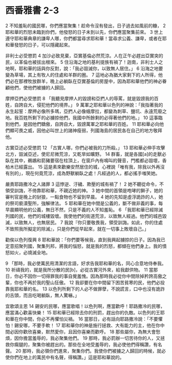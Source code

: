 # 西番雅書 2-3
2 不知羞恥的國民哪，你們應當聚集！趁命令沒有發出，日子過去如風前的糠， 2 耶和華的烈怒未臨到你們，他發怒的日子未到以先，你們應當聚集前來。 3 世上遵守耶和華典章的謙卑人哪，你們都當尋求耶和華！當尋求公義、謙卑，或者在耶和華發怒的日子，可以隱藏起來。

非利士必受懲罰
4 加沙必致見棄，亞實基倫必然荒涼。人在正午必趕出亞實突的民，以革倫也被拔出根來。 5 住沿海之地的基利提族有禍了！迦南，非利士人之地啊，耶和華的話與你反對，說：「我必毀滅你，以致無人居住。」 6 沿海之地要變為草場，其上有牧人的住處和羊群的圈。 7 這地必為猶大家剩下的人所得，他們必在那裡牧放群羊，晚上必躺臥在亞實基倫的房屋中，因為耶和華他們的神必眷顧他們，使他們被擄的人歸回。

摩押亞捫必受懲罰
8 「我聽見摩押人的毀謗和亞捫人的辱罵，就是毀謗我的百姓，自誇自大，侵犯他們的境界。」 9 萬軍之耶和華以色列的神說：「我指著我的永生起誓：摩押必像所多瑪，亞捫人必像蛾摩拉，都變為刺草、鹽坑、永遠荒廢之地。我百姓所剩下的必擄掠他們，我國中所餘剩的必得著他們的地。」 10 這事臨到他們，是因他們驕傲，自誇自大，毀謗萬軍之耶和華的百姓。 11 耶和華必向他們顯可畏之威，因他必叫世上的諸神瘦弱，列國海島的居民各在自己的地方敬拜他。

古實亞述必受懲罰
12 「古實人哪，你們必被我的刀所殺。」 13 耶和華必伸手攻擊北方，毀滅亞述，使尼尼微荒涼，又乾旱如曠野。 14 群畜，就是各國[a]的走獸必臥在其中，鵜鶘和箭豬要宿在柱頂上，在窗戶內有鳴叫的聲音，門檻都必毀壞，香柏木已經露出。 15 這是素來歡樂安然居住的城，心裡說「唯有我，除我以外再沒有別的」，現在何竟荒涼，成為野獸躺臥之處！凡經過的人，都必搖手嗤笑她。

嚴責耶路撒冷之人諸罪
3 這悖逆、汙穢、欺壓的城有禍了！ 2 她不聽從命令，不領受訓誨，不倚靠耶和華，不親近她的神。 3 她中間的首領是咆哮的獅子，她的審判官是晚上的豺狼，一點食物也不留到早晨。 4 她的先知是虛浮詭詐的人，她的祭司褻瀆聖所，強解律法。 5 耶和華在她中間是公義的，斷不做非義的事，每早晨顯明他的公義，無日不然，只是不義的人不知羞恥。 6 「我耶和華已經除滅列國的民，他們的城樓毀壞。我使他們的街道荒涼，以致無人經過。他們的城邑毀滅，以致無人，也無居民。 7 我說『你只要敬畏我，領受訓誨。如此，你的住處不致照我所擬定的除滅』，只是你們從早起來，就在一切事上敗壞自己。」

勸俟以色列復興
8 耶和華說：「你們要等候我，直到我興起擄掠的日子。因為我已定意招聚列國，聚集列邦，將我的惱怒，就是我的烈怒，都傾在他們身上。我的憤怒如火，必燒滅全地。

9 「那時，我必使萬民用清潔的言語，好求告我耶和華的名，同心合意地侍奉我。 10 祈禱我的，就是我所分散的民[b]，必從古實河外來，給我獻供物。 11 當那日，你必不因你一切得罪我的事自覺羞愧。因為那時我必從你中間除掉矜誇高傲之輩，你也不再於我的聖山狂傲。 12 我卻要在你中間留下困苦貧寒的民，他們必投靠我耶和華的名。 13 以色列所剩下的人必不做罪孽，不說謊言，口中也沒有詭詐的舌頭，而且吃喝躺臥，無人驚嚇。」

宜歌頌主恩
14 錫安的民哪，應當歌唱！以色列啊，應當歡呼！耶路撒冷的民哪，應當滿心歡喜快樂！ 15 耶和華已經除去你的刑罰，趕出你的仇敵。以色列的王耶和華在你中間，你必不再懼怕災禍。 16 當那日，必有話向耶路撒冷說：「不要懼怕！錫安哪，不要手軟！ 17 耶和華你的神是施行拯救、大有能力的主，他在你中間必因你歡欣喜樂，默然愛你，且因你喜樂而歡呼。 18 那些屬你，為無大會愁煩，因你擔當羞辱的，我必聚集他們。 19 那時，我必罰辦一切苦待你的人，又拯救你瘸腿的，聚集你被趕出的。那些在全地受羞辱的，我必使他們得稱讚，有名聲。 20 那時，我必領你們進來，聚集你們。我使你們被擄之人歸回的時候，就必使你們在地上的萬民中有名聲，得稱讚。」這是耶和華說的。
